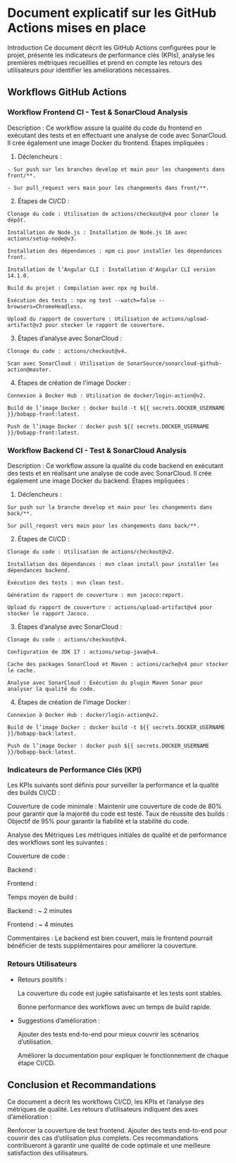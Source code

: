 # Document explicatif sur les GitHub Actions mises en place
Introduction
Ce document décrit les GitHub Actions configurées pour le projet, présente les indicateurs de performance clés (KPIs), analyse les premières métriques recueillies et prend en compte les retours des utilisateurs pour identifier les améliorations nécessaires.

## Workflows GitHub Actions
### Workflow Frontend CI - Test & SonarCloud Analysis
Description : Ce workflow assure la qualité du code du frontend en exécutant des tests et en effectuant une analyse de code avec SonarCloud.
Il crée également une image Docker du frontend.
Étapes impliquées :
  1. Déclencheurs :
  
    - Sur push sur les branches develop et main pour les changements dans front/**.
  
    - Sur pull_request vers main pour les changements dans front/**.
  2. Étapes de CI/CD :
     
    Clonage du code : Utilisation de actions/checkout@v4 pour cloner le dépôt.

    Installation de Node.js : Installation de Node.js 16 avec actions/setup-node@v3.
    
    Installation des dépendances : npm ci pour installer les dépendances front.
    
    Installation de l’Angular CLI : Installation d'Angular CLI version 14.1.0.
    
    Build du projet : Compilation avec npx ng build.
    
    Exécution des tests : npx ng test --watch=false --browsers=ChromeHeadless.
    
    Upload du rapport de couverture : Utilisation de actions/upload-artifact@v3 pour stocker le rapport de couverture.

  3. Étapes d’analyse avec SonarCloud :
     
    Clonage du code : actions/checkout@v4.
    
    Scan avec SonarCloud : Utilisation de SonarSource/sonarcloud-github-action@master.
    
  4. Étapes de création de l'image Docker :
     
    Connexion à Docker Hub : Utilisation de docker/login-action@v2.
    
    Build de l’image Docker : docker build -t ${{ secrets.DOCKER_USERNAME }}/bobapp-front:latest.
    
    Push de l’image Docker : docker push ${{ secrets.DOCKER_USERNAME }}/bobapp-front:latest.
    
### Workflow Backend CI - Test & SonarCloud Analysis

Description : Ce workflow assure la qualité du code backend en exécutant des tests et en réalisant une analyse de code avec SonarCloud. Il crée également une image Docker du backend.
Étapes impliquées :
  1. Déclencheurs :
     
    Sur push sur la branche develop et main pour les changements dans back/**.
    
    Sur pull_request vers main pour les changements dans back/**.
    
  2. Étapes de CI/CD :
     
    Clonage du code : Utilisation de actions/checkout@v2.
    
    Installation des dépendances : mvn clean install pour installer les dépendances backend.
    
    Exécution des tests : mvn clean test.
    
    Génération du rapport de couverture : mvn jacoco:report.
    
    Upload du rapport de couverture : actions/upload-artifact@v4 pour stocker le rapport Jacoco.

  3. Étapes d’analyse avec SonarCloud :
     
    Clonage du code : actions/checkout@v4.

    Configuration de JDK 17 : actions/setup-java@v4.
    
    Cache des packages SonarCloud et Maven : actions/cache@v4 pour stocker le cache.
    
    Analyse avec SonarCloud : Exécution du plugin Maven Sonar pour analyser la qualité du code.
    
  4. Étapes de création de l'image Docker :
     
    Connexion à Docker Hub : docker/login-action@v2.
    
    Build de l’image Docker : docker build -t ${{ secrets.DOCKER_USERNAME }}/bobapp-back:latest.
    
    Push de l’image Docker : docker push ${{ secrets.DOCKER_USERNAME }}/bobapp-back:latest.
    
### Indicateurs de Performance Clés (KPI)

Les KPIs suivants sont définis pour surveiller la performance et la qualité des builds CI/CD :

Couverture de code minimale : Maintenir une couverture de code de 80% pour garantir que la majorité du code est testé.
Taux de réussite des builds : Objectif de 95% pour garantir la fiabilité et la stabilité du code.

Analyse des Métriques
Les métriques initiales de qualité et de performance des workflows sont les suivantes :

Couverture de code :

Backend : 

Frontend : 

Temps moyen de build :

Backend : ~ 2 minutes

Frontend : ~ 4 minutes

Commentaires : Le backend est bien couvert, mais le frontend pourrait bénéficier de tests supplémentaires pour améliorer la couverture.

### Retours Utilisateurs

- Retours positifs :

    La couverture du code est jugée satisfaisante et les tests sont stables.
  
    Bonne performance des workflows avec un temps de build rapide.
  
- Suggestions d’amélioration :
  
    Ajouter des tests end-to-end pour mieux couvrir les scénarios d’utilisation.
  
    Améliorer la documentation pour expliquer le fonctionnement de chaque étape CI/CD.
  
## Conclusion et Recommandations
Ce document a décrit les workflows CI/CD, les KPIs et l’analyse des métriques de qualité. Les retours d’utilisateurs indiquent des axes d’amélioration :

Renforcer la couverture de test frontend.
Ajouter des tests end-to-end pour couvrir des cas d’utilisation plus complets.
Ces recommandations contribueront à garantir une qualité de code optimale et une meilleure satisfaction des utilisateurs.
